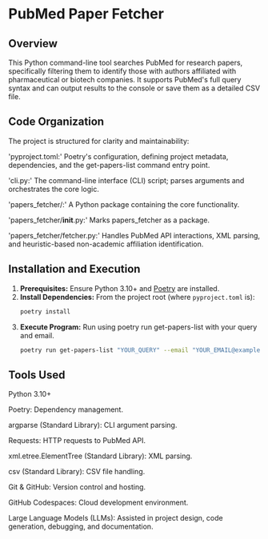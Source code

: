 # PubMed Paper Fetcher

## Overview

This Python command-line tool searches PubMed for research papers, specifically filtering them to identify those with authors affiliated with pharmaceutical or biotech companies. It supports PubMed's full query syntax and can output results to the console or save them as a detailed CSV file.

## Code Organization
The project is structured for clarity and maintainability:

'pyproject.toml:' Poetry's configuration, defining project metadata, dependencies, and the get-papers-list command entry point.

'cli.py:' The command-line interface (CLI) script; parses arguments and orchestrates the core logic.

'papers_fetcher/:' A Python package containing the core functionality.

'papers_fetcher/__init__.py:' Marks papers_fetcher as a package.

'papers_fetcher/fetcher.py:' Handles PubMed API interactions, XML parsing, and heuristic-based non-academic affiliation identification.

## Installation and Execution

1.  **Prerequisites:** Ensure Python 3.10+ and [Poetry](https://python-poetry.org/) are installed.
2.  **Install Dependencies:** From the project root (where `pyproject.toml` is):
    ```bash
    poetry install    
    ```
3.  **Execute Program:** Run using poetry run get-papers-list with your query and email.
    ```bash
    poetry run get-papers-list "YOUR_QUERY" --email "YOUR_EMAIL@example.com" [--file FILENAME.csv] [--debug]   
    ```
    
## Tools Used

Python 3.10+

Poetry: Dependency management.

argparse (Standard Library): CLI argument parsing.

Requests: HTTP requests to PubMed API.

xml.etree.ElementTree (Standard Library): XML parsing.

csv (Standard Library): CSV file handling.

Git & GitHub: Version control and hosting.

GitHub Codespaces:  Cloud development environment.

Large Language Models (LLMs): Assisted in project design, code generation, debugging, and documentation.
